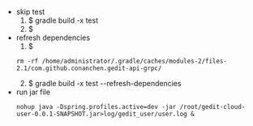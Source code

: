 - skip test
  1. $ gradle build -x test
  2. $  
- refresh dependencies
  1. $ 
  ```
  rm -rf /home/administrator/.gradle/caches/modules-2/files-2.1/com.github.conanchen.gedit-api-grpc/
  ```
  2. $ gradle build -x test --refresh-dependencies
- run jar file
  ```
  nohup java -Dspring.profiles.active=dev -jar /root/gedit-cloud-user-0.0.1-SNAPSHOT.jar>log/gedit_user/user.log &
  ```
